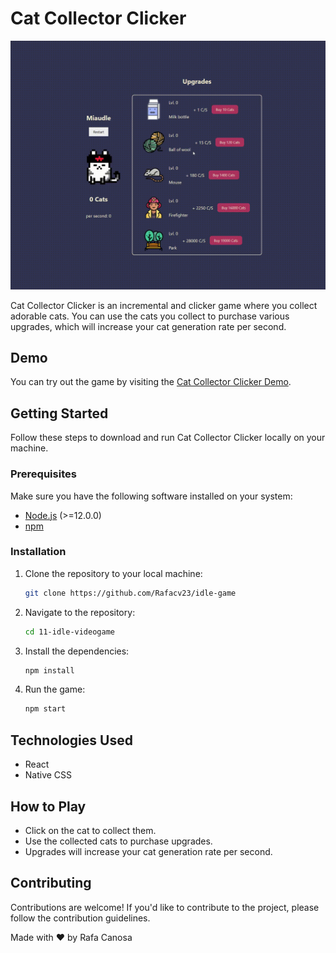 # Cat Collector Clicker

![Cat Collector Clicker Demo](./src//img/miaudle-video.gif)

Cat Collector Clicker is an incremental and clicker game where you collect adorable cats. You can use the cats you collect to purchase various upgrades, which will increase your cat generation rate per second.

## Demo

You can try out the game by visiting the [Cat Collector Clicker Demo](https://miaudle.vercel.app/).

## Getting Started

Follow these steps to download and run Cat Collector Clicker locally on your machine.

### Prerequisites

Make sure you have the following software installed on your system:

- [Node.js](https://nodejs.org/) (>=12.0.0)
- [npm](https://www.npmjs.com/)

### Installation

1. Clone the repository to your local machine:

   ```bash
   git clone https://github.com/Rafacv23/idle-game
   ```
2. Navigate to the repository:

    ```bash
    cd 11-idle-videogame
    ```

3. Install the dependencies:

    ```bash
    npm install
    ```

4. Run the game:

    ```bash
    npm start
    ```

## Technologies Used

- React
- Native CSS

## How to Play
- Click on the cat to collect them.
- Use the collected cats to purchase upgrades.
- Upgrades will increase your cat generation rate per second.

## Contributing
Contributions are welcome! If you'd like to contribute to the project, please follow the contribution guidelines.

Made with ❤️ by Rafa Canosa 